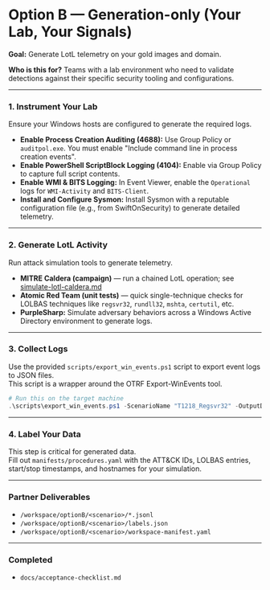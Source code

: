 # Option B — Generation-only (Your Lab, Your Signals)

**Goal:** Generate LotL telemetry on your gold images and domain.

**Who is this for?** Teams with a lab environment who need to validate detections against their specific security tooling and configurations.

---

### 1. Instrument Your Lab
Ensure your Windows hosts are configured to generate the required logs.

- **Enable Process Creation Auditing (4688):** Use Group Policy or `auditpol.exe`. You must enable "Include command line in process creation events".
- **Enable PowerShell ScriptBlock Logging (4104):** Enable via Group Policy to capture full script contents.
- **Enable WMI & BITS Logging:** In Event Viewer, enable the `Operational` logs for `WMI-Activity` and `BITS-Client`.
- **Install and Configure Sysmon:** Install Sysmon with a reputable configuration file (e.g., from SwiftOnSecurity) to generate detailed telemetry.

---

### 2. Generate LotL Activity
Run attack simulation tools to generate telemetry.

- **MITRE Caldera (campaign)** — run a chained LotL operation; see [simulate-lotl-caldera.md](simulate-lotl-caldera.md)
- **Atomic Red Team (unit tests)** — quick single-technique checks for LOLBAS techniques like `regsvr32`, `rundll32`, `mshta`, `certutil`, etc.
- **PurpleSharp:** Simulate adversary behaviors across a Windows Active Directory environment to generate logs.

---

### 3. Collect Logs
Use the provided `scripts/export_win_events.ps1` script to export event logs to JSON files.  
This script is a wrapper around the OTRF Export-WinEvents tool.

```powershell
# Run this on the target machine
.\scripts\export_win_events.ps1 -ScenarioName "T1218_Regsvr32" -OutputDir "/workspace/optionB/T1218_Regsvr32/"
```

---

### 4. Label Your Data
This step is critical for generated data.  
Fill out `manifests/procedures.yaml` with the ATT&CK IDs, LOLBAS entries, start/stop timestamps, and hostnames for your simulation.

---

### Partner Deliverables
- `/workspace/optionB/<scenario>/*.jsonl`
- `/workspace/optionB/<scenario>/labels.json`
- `/workspace/optionB/<scenario>/workspace-manifest.yaml`

---

### Completed
- `docs/acceptance-checklist.md`
